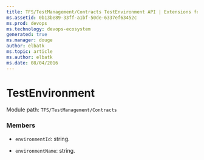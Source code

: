 ```yaml
---
title: TFS/TestManagement/Contracts TestEnvironment API | Extensions for Azure DevOps Services
ms.assetid: 0b13be89-33ff-a1bf-50de-6337ef63452c
ms.prod: devops
ms.technology: devops-ecosystem
generated: true
ms.manager: douge
author: elbatk
ms.topic: article
ms.author: elbatk
ms.date: 08/04/2016
---
```


# TestEnvironment

Module path: `TFS/TestManagement/Contracts`


### Members

* `environmentId`: string. 

* `environmentName`: string. 

